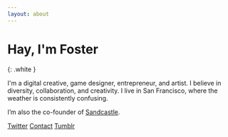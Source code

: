 ```yaml
---
layout: about
---
```


# Hay, I'm Foster
{: .white }

I'm a digital creative, game designer, entrepreneur, and artist. I believe in diversity, collaboration, and creativity. I live in San Francisco, where the weather is consistently confusing.

I’m also the co-founder of [Sandcastle](http://sandcastle.co).

<div class="fixed bottom-0 pb3">
  <a class="db mb2 white b f4" href="http://twitter.com/_fosterdouglas"><span class="fa fa-twitter mr2"></span> Twitter</a>
  <a class="db mb2 white b f4" href="mailto:foster@sandcastle.co"><span class="fa fa-envelope mr2"></span> Contact</a>
  <a class="db mb2 white b f4" href="https://notwanderlust.tumblr.com"><span class="fa fa-tumblr-square mr2"></span> Tumblr</a>
</div>
